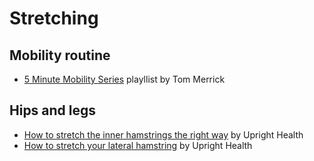 # Stretching

## Mobility routine

* [5 Minute Mobility Series](https://youtu.be/aFYYrazyO-4) playllist by Tom Merrick

## Hips and legs

* [How to stretch the inner hamstrings the right way](https://youtu.be/_e3wE_SHlko) by Upright Health
* [How to stretch your lateral hamstring](https://youtu.be/57QOXwOB5q0) by Upright Health
